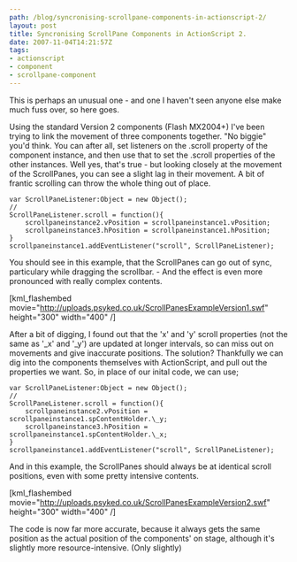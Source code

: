 ```yaml
---
path: /blog/syncronising-scrollpane-components-in-actionscript-2/
layout: post
title: Syncronising ScrollPane Components in ActionScript 2.
date: 2007-11-04T14:21:57Z
tags:
- actionscript
- component
- scrollpane-component
---
```


This is perhaps an unusual one - and one I haven't seen anyone else make much fuss over, so here goes.

Using the standard Version 2 components (Flash MX2004+) I've been trying to link the movement of three components together. "No biggie" you'd think. You can after all, set listeners on the .scroll property of the component instance, and then use that to set the .scroll properties of the other instances. Well yes, that's true - but looking closely at the movement of the ScrollPanes, you can see a slight lag in their movement. A bit of frantic scrolling can throw the whole thing out of place.

    var ScrollPaneListener:Object = new Object();
    //
    ScrollPaneListener.scroll = function(){
        scrollpaneinstance2.vPosition = scrollpaneinstance1.vPosition;
        scrollpaneinstance3.hPosition = scrollpaneinstance1.hPosition;
    }
    scrollpaneinstance1.addEventListener("scroll", ScrollPaneListener);

You should see in this example, that the ScrollPanes can go out of sync, particulary while dragging the scrollbar. - And the effect is even more pronounced with really complex contents.

\[kml_flashembed movie="http://uploads.psyked.co.uk/ScrollPanesExampleVersion1.swf" height="300" width="400" /\]

After a bit of digging, I found out that the 'x' and 'y' scroll properties (not the same as '\_x' and '\_y') are updated at longer intervals, so can miss out on movements and give inaccurate positions. The solution? Thankfully we can dig into the components themselves with ActionScript, and pull out the properties we want. So, in place of our inital code, we can use;

    var ScrollPaneListener:Object = new Object();
    //
    ScrollPaneListener.scroll = function(){ 
        scrollpaneinstance2.vPosition = scrollpaneinstance1.spContentHolder.\_y;
        scrollpaneinstance3.hPosition = scrollpaneinstance1.spContentHolder.\_x;
    }
    scrollpaneinstance1.addEventListener("scroll", ScrollPaneListener);

And in this example, the ScrollPanes should always be at identical scroll positions, even with some pretty intensive contents.

\[kml_flashembed movie="http://uploads.psyked.co.uk/ScrollPanesExampleVersion2.swf" height="300" width="400" /\]

The code is now far more accurate, because it always gets the same position as the actual position of the components' on stage, although it's slightly more resource-intensive. (Only slightly)